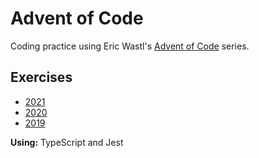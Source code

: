 # Advent of Code

Coding practice using Eric Wastl's [Advent of Code](https://adventofcode.com/2021/about) series.

## Exercises

- [2021](https://adventofcode.com/2021)
- [2020](https://adventofcode.com/2020)
- [2019](https://adventofcode.com/2019)

**Using:** TypeScript and Jest
